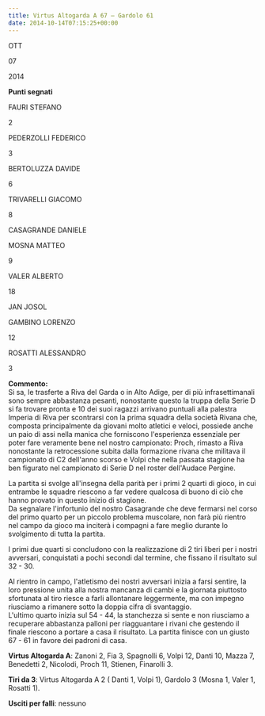 ```yaml
---
title: Virtus Altogarda A 67 – Gardolo 61
date: 2014-10-14T07:15:25+00:00
---
```

OTT

07

2014

**Punti segnati**

FAURI STEFANO

2

PEDERZOLLI FEDERICO

3

BERTOLUZZA DAVIDE

6

TRIVARELLI GIACOMO

8

CASAGRANDE DANIELE

MOSNA MATTEO

9

VALER ALBERTO

18

JAN JOSOL

GAMBINO LORENZO

12

ROSATTI ALESSANDRO

3

**Commento:**  
Si sa, le trasferte a Riva del Garda o in Alto Adige, per di più infrasettimanali sono sempre abbastanza pesanti, nonostante questo la truppa della Serie D si fa trovare pronta e 10 dei suoi ragazzi arrivano puntuali alla palestra Imperia di Riva per scontrarsi con la prima squadra della società Rivana che, composta principalmente da giovani molto atletici e veloci, possiede anche un paio di assi nella manica che forniscono l'esperienza essenziale per poter fare veramente bene nel nostro campionato: Proch, rimasto a Riva nonostante la retrocessione subita dalla formazione rivana che militava il campionato di C2 dell'anno scorso e Volpi che nella passata stagione ha ben figurato nel campionato di Serie D nel roster dell'Audace Pergine.

La partita si svolge all'insegna della parità per i primi 2 quarti di gioco, in cui entrambe le squadre riescono a far vedere qualcosa di buono di ciò che hanno provato in questo inizio di stagione.  
Da segnalare l'infortunio del nostro Casagrande che deve fermarsi nel corso del primo quarto per un piccolo problema muscolare, non farà più rientro nel campo da gioco ma inciterà i compagni a fare meglio durante lo svolgimento di tutta la partita.

I primi due quarti si concludono con la realizzazione di 2 tiri liberi per i nostri avversari, conquistati a pochi secondi dal termine, che fissano il risultato sul 32 - ­30.

Al rientro in campo, l'atletismo dei nostri avversari inizia a farsi sentire, la loro pressione unita alla nostra mancanza di cambi e la giornata piuttosto sfortunata al tiro riesce a farli allontanare leggermente, ma con impegno riusciamo a rimanere sotto la doppia cifra di svantaggio.  
L'ultimo quarto inizia sul 54 - ­44, la stanchezza si sente e non riusciamo a recuperare abbastanza palloni per riagguantare i rivani che gestendo il finale riescono a portare a casa il risultato. La partita finisce con un giusto 67 - ­61 in favore dei padroni di casa.

**Virtus Altogarda A**: Zanoni 2, Fia 3, Spagnolli 6, Volpi 12, Danti 10, Mazza 7, Benedetti 2, Nicolodi, Proch 11, Stienen, Finarolli 3.

**Tiri da 3**: Virtus Altogarda A 2 ( Danti 1, Volpi 1), Gardolo 3 (Mosna 1, Valer 1, Rosatti 1).

**Usciti per falli**: nessuno